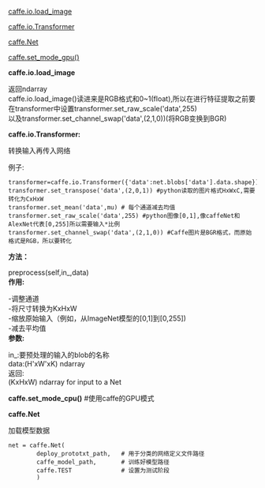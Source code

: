 [caffe.io.load_image](#caffe.io.load_image)

[caffe.io.Transformer](#caffe.io.Transformer)  

[caffe.Net](#caffe.Net)  

[caffe.set_mode_gpu()](#caffe.set_mode_gpu()) 

<div id="caffe.io.load_image"></div>

**caffe.io.load_image**

返回ndarray  
caffe.io.load_image()读进来是RGB格式和0~1(float),所以在进行特征提取之前要在transformer中设置transformer.set_raw_scale('data',255)  
以及transformer.set_channel_swap('data',(2,1,0))(将RGB变换到BGR)

<div id="caffe.io.Transformer"></div>  

**caffe.io.Transformer:**  

转换输入再传入网络  

例子:  

```  
transformer=caffe.io.Transformer({'data':net.blobs['data'].data.shape})  
transformer.set_transpose('data',(2,0,1)) #python读取的图片格式HxWxC,需要转化为CxHxW  
transformer.set_mean('data',mu) # 每个通道减去均值  
transformer.set_raw_scale('data',255) #python图像[0,1],像caffeNet和AlexNet代表[0,255]所以需要输入*比例  
transformer.set_channel_swap('data',(2,1,0)) #Caffe图片是BGR格式，而原始格式是RGB，所以要转化 
```

**方法：**

preprocess(self,in_,data)  
**作用:**

-调整通道  
-将尺寸转换为KxHxW  
-缩放原始输入（例如，从ImageNet模型的[0,1]到[0,255])  
-减去平均值  
**参数:**

in_:要预处理的输入的blob的名称  
data:(H'xW'xK) ndarray  
返回:  
(KxHxW) ndarray for input to a Net

<div id="caffe.set_mode_gpu()"></div>

**caffe.set_mode_cpu()**    #使用caffe的GPU模式

<div id="caffe.Net"></div>

**caffe.Net**  

加载模型数据  

```
net = caffe.Net(
        deploy_prototxt_path,   # 用于分类的网络定义文件路径
        caffe_model_path,       # 训练好模型路径
        caffe.TEST              # 设置为测试阶段
        )
```
